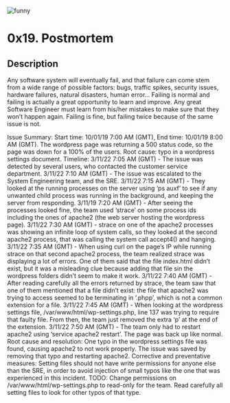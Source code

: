 ![funny](https://user-images.githubusercontent.com/101393080/205517041-428ac745-d9bc-4bdc-b0c6-9940c9f166d7.gif)







# 0x19. Postmortem

## Description
Any software system will eventually fail, and that failure can come stem from a wide range of possible factors: bugs, traffic spikes, security issues, hardware failures, natural disasters, human error… Failing is normal and failing is actually a great opportunity to learn and improve. Any great Software Engineer must learn from his/her mistakes to make sure that they won’t happen again. Failing is fine, but failing twice because of the same issue is not.


Issue Summary:
Start time: 10/01/19 7:00 AM (GMT), End time: 10/01/19 8:00 AM (GMT).
The wordpress page was returning a 500 status code, so the page was down for a 100% of the users.
Root cause: typo in a wordpress settings document.
Timeline:
3/11/22 7:05 AM (GMT) - The issue was detected by several users, who contacted the customer service department.
3/11/22 7:10 AM (GMT) - The issue was escalated to the System Engineering team, and the SRE.
3/11/22 7:15 AM (GMT) - They looked at the running processes on the server using ‘ps auxf’ to see if any unwanted child process was running in the background, and keeping the server from responding.
3/11/19 7:20 AM (GMT) - After seeing the processes looked fine, the team used ‘strace’ on some process ids including the ones of apache2 (the web server hosting the wordpress page).
3/11/22 7:30 AM (GMT) - strace on one of the apache2 processes was showing an infinite loop of system calls, so they looked at the second apache2 process, that was calling the system call accept4() and hanging.
3/11/22 7:35 AM (GMT) - When using curl on the page’s IP while running strace on that second apache2 process, the team realized strace was displaying a lot of errors. One of them said that the file index.html didn’t exist, but it was a misleading clue because adding that file sin the wordpress folders didn’t seem to make it work.
3/11/22 7:40 AM (GMT) - After reading carefully all the errors returned by strace, the team saw that one of them mentioned that a file didn’t exist: the file that apache2 was trying to access seemed to be terminating in ‘.phpp’, which is not a common extension for a file.
3/11/22 7:45 AM (GMT) - When looking at the wordpress settings file, /var/www/html/wp-settings.php, line 137 was trying to require that faulty file. From then, the team just removed the extra ‘p’ at the end of the extension.
3/11/22 7:50 AM (GMT) - The team only had to restart apache2 using ‘service apache2 restart’. The page was back up like normal.
Root cause and resolution:
One typo in the wordpress settings file was found, causing apache2 to not work properly.
The issue was saved by removing that typo and restarting apache2.
Corrective and preventative measures:
Setting files should not have write permissions for anyone else than the SRE, in order to avoid injection of small typos like the one that was experienced in this incident.
TODO: 
Change permissions on /var/www/html/wp-settings.php to read-only for the team.
Read carefully all setting files to look for other typos of that type.
